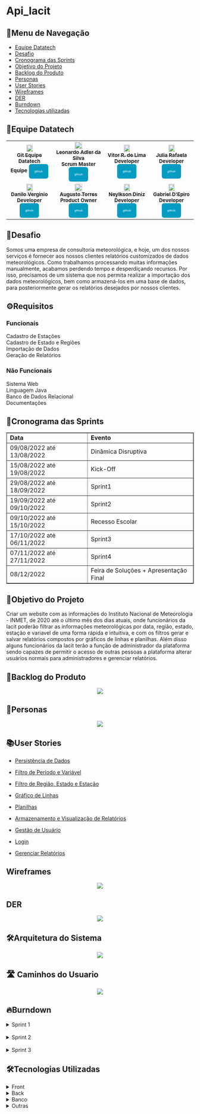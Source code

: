 # Api_Iacit

<h2>📜Menu de Navegação</h2>

* [Equipe Datatech](#equipe-datatech)
* [Desafio](#desafio)
* [Cronograma das Sprints](#cronograma-das-sprints)
* [Objetivo do Projeto](#objetivo-do-projeto)
* [Backlog do Produto](#backlog-do-produto)
* [Personas](#personas)
* [User Stories](#user-stories)
* [Wireframes](#wireframes)
* [DER](#der)
* [Burndown](#burndown)
* [Tecnologias utilizadas](#tecnologias-utilizadas)


<h2>🎲Equipe Datatech</h2>
<table>
    <tr>
        <td align="center">
            <a href="https://github.com/DatatechOffice">    
                <img src="https://avatars.githubusercontent.com/u/100881194?v=4" width = "40%">            
                <br />
                <sub><b>Git Equipe Datatech</b></sub>
                <br />
            </a>
            <sub><b>Equipe</b></sub>
            <sub><b><a href="https://github.com/DatatechOffice"><button style="background: #069cc2; border-radius: 6px; padding: 15px; cursor: pointer; color: #fff; border: none; font-size: 8px;">github</button></a></b></sub>
            <br />
        </td>
        <td align="center">
            <a href="https://github.com/LeoAdlerr">
                <img src="https://avatars.githubusercontent.com/u/88751032?v=4" width = "40%">            
                <br />
                <sub><b>Leonardo Adler da Silva</b></sub>
                <br />
            </a>
            <sub><b>Scrum Master</b></sub>
            <sub><b><a href="https://github.com/LeoAdlerr"><button style="background: #069cc2; border-radius: 6px; padding: 15px; cursor: pointer; color: #fff; border: none; font-size: 8px;">github</button></a></b></sub>
            <br />
        </td>
        <td align="center">
            <a href="https://github.com/VilRL">
                <img src="https://avatars.githubusercontent.com/u/56142288?v=4" width = "40%"> 
                <br />
                <sub><b>Vitor R. de Lima</b></sub>
                <br />
            </a>
            <sub><b>Developer</b></sub>
            <sub><b><a href="https://github.com/VilRL"><button style="background: #069cc2; border-radius: 6px; padding: 15px; cursor: pointer; color: #fff; border: none; font-size: 8px;">github</button></a></b></sub> 
            <br />
        </td>
        <td align="center">
            <a href="https://github.com/jufaela">
                <img src="https://avatars.githubusercontent.com/u/79148564?v=4" width = "40%"> 
                <br />
                <sub><b>Julia Rafaela</b></sub>
                <br />
            </a>
            <sub><b>Developer</b></sub>
            <sub><b><a href="https://github.com/jufaela"><button style="background: #069cc2; border-radius: 6px; padding: 15px; cursor: pointer; color: #fff; border: none; font-size: 8px;">github</button></a></b></sub> 
            <br />
        </td>
    </tr>
    <tr>
        <td align="center">
            <a href="https://github.com/Daniloel">
                <img src="https://avatars.githubusercontent.com/u/88066389?v=4" width = "40%"> 
                <br />
                <sub><b>Danilo Verginio</b></sub>
                <br />
            </a>
            <sub><b>Developer</b></sub>
            <sub><b><a href="https://github.com/Daniloel"><button style="background: #069cc2; border-radius: 6px; padding: 15px; cursor: pointer; color: #fff; border: none; font-size: 8px;">github</button></a></b></sub>
            <br />
        </td>
        <td align="center">
            <a href="https://github.com/MrZeroLeft">   
                <img src="https://avatars.githubusercontent.com/u/77200265?v=4" width = "40%"> 
                <br />
                <sub><b>Augusto Torres</b></sub>
                <br />
                </a>
            <sub><b>Product Owner</b></sub>
            <sub><b><a href="https://github.com/MrZeroLeft"><button style="background: #069cc2; border-radius: 6px; padding: 15px; cursor: pointer; color: #fff; border: none; font-size: 8px;">github</button></a></b></sub>
            <br />
        </td>
        <td align="center">
            <a href="https://github.com/NeyDiniz">
                <img src="https://avatars.githubusercontent.com/u/80933376?v=4" width = "40%"> 
                <br />
                <sub><b>Neylkson Diniz</b></sub>
                <br /> 
            </a>
            <sub><b>Developer</b></sub>
            <sub><b><a href="https://github.com/NeyDiniz"><button style="background: #069cc2; border-radius: 6px; padding: 15px; cursor: pointer; color: #fff; border: none; font-size: 8px;">github</button></a></b></sub>
            <br />
        </td>
        <td align="center">
            <a href="https://github.com/GabrielDepiro">
                <img src="https://avatars.githubusercontent.com/u/90358435?v=4" width = "40%"> 
                <br />
                <sub><b>Gabriel D'Epiro</b></sub>
                <br /> 
            </a>
            <sub><b>Developer</b></sub>
            <sub><b><a href="https://github.com/GabrielDepiro"><button style="background: #069cc2; border-radius: 6px; padding: 15px; cursor: pointer; color: #fff; border: none; font-size: 8px;">github</button></a></b></sub>
            <br />
        </td>
    </tr>
</table>


<h2>🧩Desafio</h2>
Somos uma empresa de consultoria meteorológica, e hoje, um dos nossos serviços é fornecer aos nossos clientes relatórios customizados de dados meteorológicos.
Como trabalhamos processando muitas informações manualmente, acabamos perdendo tempo e desperdiçando recursos.
Por isso, precisamos de um sistema que nos permita realizar a importação dos dados meteorológicos, bem como armazená-los em uma base de dados, para posteriormente gerar os relatórios desejados por nossos clientes.


<h2>⚙️Requisitos</h2>
<h3>Funcionais</h3>
Cadastro de Estações <br>
Cadastro de Estado e Regiões <br>
Importação de Dados <br>
Geração de Relatórios <br>

<h3>Não Funcionais</h3>
Sistema Web <br>
Linguagem Java <br>
Banco de Dados Relacional <br>
Documentações <br>


<h2>📄Cronograma das Sprints</h2>
<table border="1">
    <tr>
        <td><b>Data</b></td>
        <td><b>Evento</b></td>  
    </tr>
        <tr>
        <td>09/08/2022 até 13/08/2022</td>
        <td>Dinâmica Disruptiva</td>  
    </tr>
    <tr>
        <td>15/08/2022 até 19/08/2022</td>
        <td>Kick-Off</td>  
    </tr> 
    <tr>
        <td>29/08/2022 até 18/09/2022</td>
        <td>Sprint1 </td>  
    </tr>    
    <tr>
        <td>19/09/2022 até 09/10/2022</td>
        <td>Sprint2</td>  
    </tr>
        <tr>
        <td>09/10/2022 até 15/10/2022</td>
        <td>Recesso Escolar</td>  
    </tr>
    <tr>
        <td>17/10/2022 até 06/11/2022</td>
        <td>Sprint3</td>  
    </tr>   
    <tr>
        <td>07/11/2022 até 27/11/2022</td>
        <td>Sprint4</td>  
    </tr>
    <tr>
        <td>08/12/2022</td>
        <td>Feira de Soluções + Apresentação Final</td>  
    </tr> 
</table>


<h2>🎯Objetivo do Projeto</h2>
Criar um website com as informações do Instituto Nacional de Meteorologia - INMET, de 2020 até o último mês dos dias atuais, onde funcionários da Iacit poderão filtrar as informações meteorológicas por data, região, estado, estação e variavel de uma forma rápida e intuitiva, e com os filtros gerar e salvar relatórios compostos por gráficos de linhas e planilhas. Além disso alguns funcionários da Iacit terão a função de administrador da plataforma sendo capazes de permitir o acesso de outras pessoas a plataforma alterar usuários normais para administradores e gerenciar relatórios.


<h2>📄Backlog do Produto</h2>
<p align="center">
    <img src="https://github.com/DatatechOffice/Api_Iacit/blob/Sprint2/Imagens/Cards/Backlog.png">
</p>


<h2>👤Personas</h2>
<p align="center">
    <img src="https://github.com/DatatechOffice/Api_Iacit/blob/Sprint2/Imagens/Cards/Personas.png">
</p>


<h2>📚User Stories</h2>

* [Persistência de Dados](https://github.com/DatatechOffice/Api_Iacit/blob/sprint3_att_readme/Markdown/PersistenciaDados.md)

* [Filtro de Período e Variável](https://github.com/DatatechOffice/Api_Iacit/blob/sprint3_att_readme/Markdown/FiltroPeriodoVariavel.md)

* [Filtro de Região, Estado e Estação](https://github.com/DatatechOffice/Api_Iacit/blob/sprint3_att_readme/Markdown/FiltroRegiaoEstadoEstacao.md)

* [Gráfico de Linhas](https://github.com/DatatechOffice/Api_Iacit/blob/sprint3_att_readme/Markdown/GraficoLinhas.md)

* [Planilhas](https://github.com/DatatechOffice/Api_Iacit/blob/sprint3_att_readme/Markdown/Planilhas.md)

* [Armazenamento e Visualização de Relatórios](https://github.com/DatatechOffice/Api_Iacit/blob/sprint3_att_readme/Markdown/ArmazenamentoVisualizacaoRelatorios.md)

* [Gestão de Usuário](https://github.com/DatatechOffice/Api_Iacit/blob/sprint3_att_readme/Markdown/GestaoUsuario.md)

* [Login](https://github.com/DatatechOffice/Api_Iacit/blob/sprint3_att_readme/Markdown/Login.md)

* [Gerenciar Relatórios](https://github.com/DatatechOffice/Api_Iacit/blob/sprint3_att_readme/Markdown/GerenciarRelatorios.md)


<h2>Wireframes</h2>
<p align="center">
    <img src="https://github.com/DatatechOffice/Api_Iacit/blob/Sprint2/Imagens/Wireframe_Home.png">
</p>


<h2>DER</h2>
<p align="center">
    <img src="https://github.com/DatatechOffice/Api_Iacit/blob/sprint3_att_banco/Banco/Imagens/Conceitual.png">
</p>


<h2>🛠️Arquitetura do Sistema</h2>
<p align="center">
    <img src="https://github.com/DatatechOffice/Api_Iacit/blob/Sprint2/Imagens/Cards/Arquitetura%20do%20Sistema.png">
</p>


<h2> 🛣 Caminhos do Usuario</h2>
<p align="center">
    <img src="https://github.com/DatatechOffice/Api_Iacit/blob/Sprint2/Imagens/Cards/Caminhos%20do%20Usuario.png">
</p>


<h2>🔥Burndown</h2>
<details>
    <summary>Sprint 1</summary>
    <br>
    <p align="center">
        <img src="https://github.com/DatatechOffice/Api_Iacit/blob/main/Imagens/Burndown_1.png">
    </p>
</details>

<br>

<details>
    <summary>Sprint 2</summary>
    <br>
    <p align="center">
        <img src="https://github.com/DatatechOffice/Api_Iacit/blob/Sprint2/Imagens/Burndown_2.png">
    </p>
</details>

<br>

<details>
    <summary>Sprint 3</summary>
    <br>
    <p align="center">
        <img src="">
    </p>
</details>


<h2>🛠Tecnologias Utilizadas</h2>

<details>
<summary>Front</summary>
<br>

- [Bootstrap](https://getbootstrap.com/)
- [HTML](https://developer.mozilla.org/pt-BR/docs/Web/HTML)
- [JavaScript](https://www.javascript.com/)
- [CSS](https://developer.mozilla.org/pt-BR/docs/Web/CSS)
</details>

<details>
<summary>Back</summary>
<br>

- [Java](https://www.java.com/pt-BR/)
- [Maven](https://maven.apache.org/)
- [Spring Boot](https://spring.io/projects/spring-boot/)
- [REST](https://www.redhat.com/pt-br/topics/api/what-is-a-rest-api)
- [Python](https://www.python.org/)
</details>

<details>
<summary>Banco</summary>
<br>

- [PostgreSQL](https://www.microsoft.com/pt-br/sql-server/sql-server-downloads)
- [brModelo](https://sourceforge.net/projects/brmodelo/)
</details>

<details>
<summary>Outras</summary>
<br>

- [GitHub](https://github.com/)
- [Git](https://github.com/)
- [Discord](https://discord.com/)
</details>
